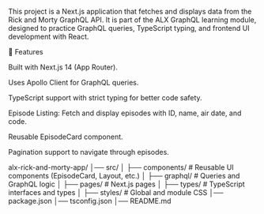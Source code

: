 This project is a Next.js application that fetches and displays data from the Rick and Morty GraphQL API.
It is part of the ALX GraphQL learning module, designed to practice GraphQL queries, TypeScript typing, and frontend UI development with React.

🚀 Features

Built with Next.js 14 (App Router).

Uses Apollo Client for GraphQL queries.

TypeScript support with strict typing for better code safety.

Episode Listing: Fetch and display episodes with ID, name, air date, and code.

Reusable EpisodeCard component.

Pagination support to navigate through episodes.


alx-rick-and-morty-app/
│── src/
│   ├── components/        # Reusable UI components (EpisodeCard, Layout, etc.)
│   ├── graphql/           # Queries and GraphQL logic
│   ├── pages/             # Next.js pages
│   ├── types/             # TypeScript interfaces and types
│   ├── styles/            # Global and module CSS
│── package.json
│── tsconfig.json
│── README.md
